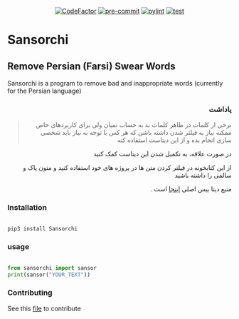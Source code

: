 <p align="center">
<a href="https://www.codefactor.io/repository/github/komeilparseh/sansorchi"><img src="https://www.codefactor.io/repository/github/komeilparseh/sansorchi/badge" alt="CodeFactor"></a>
<a href="https://results.pre-commit.ci/latest/github/KomeilParseh/Sansorchi/main"><img src="https://results.pre-commit.ci/badge/github/KomeilParseh/Sansorchi/main.svg" alt="pre-commit"></a>
<a href="https://github.com/KomeilParseh/Sansorchi/actions/workflows/pylint.yml"><img src="https://github.com/KomeilParseh/Sansorchi/actions/workflows/pylint.yml/badge.svg" alt="pylint"></a>
<a href="https://github.com/KomeilParseh/Sansorchi/actions/workflows/test.yml"><img src="https://github.com/KomeilParseh/Sansorchi/actions/workflows/test.yml/badge.svg" alt="test"></a>
</p>

# Sansorchi

## Remove Persian (Farsi) Swear Words

Sansorchi is a program to remove bad and inappropriate words (currently for the Persian language)

<div dir="rtl">

### یاداشت

> برخی از کلمات در ظاهر کلمات بد به حساب نمیان ولی برای کاربردهای خاص ممکنه نیاز به فیلتر شدن داشته باشن که هر کس با توجه به نیاز باید شخصی سازی انجام بده و از این دیتاست استفاده کنه

در صورت علاقه، به تکمیل شدن این دیتاست کمک کنید

از این کتابخونه در فیلتر کردن متن ها در پروژه های خود استفاده کنید و متون پاک و سالمی را داشته باشید

منبع دیتا بیس اصلی [اینجا](https://github.com/amirshnll/Persian-Swear-Words) است .

</div>

### Installation

```bash

pip3 install Sansorchi

```

### usage

```python

from sansorchi import sansor
print(sansor("YOUR_TEXT"))

```

### Contributing

See this [file](https://github.com/KomeilParseh/Sansorchi/blob/main/CONTRIBUTING.md) to contribute
